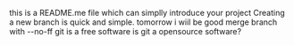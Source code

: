 this is a README.me file which can simplly introduce your project
Creating a new branch is quick and simple.
tomorrow i wiil be good
merge branch with --no-ff
git is a free software
is git a opensource software?

